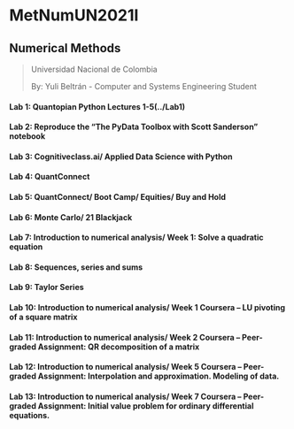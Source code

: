 # MetNumUN2021I
## Numerical Methods
> Universidad Nacional de Colombia
>
> By: Yuli Beltrán - Computer and Systems Engineering Student

#### Lab 1:  Quantopian Python Lectures 1-5(../Lab1)
#### Lab 2:  Reproduce the “The PyData Toolbox with Scott Sanderson” notebook
#### Lab 3:  Cognitiveclass.ai/ Applied Data Science with Python
#### Lab 4:  QuantConnect
#### Lab 5:  QuantConnect/ Boot Camp/ Equities/ Buy and Hold
#### Lab 6:  Monte Carlo/ 21 Blackjack
#### Lab 7:  Introduction to numerical analysis/ Week 1: Solve a quadratic equation
#### Lab 8:  Sequences, series and sums
#### Lab 9:  Taylor Series
#### Lab 10: Introduction to numerical analysis/ Week 1 Coursera – LU pivoting of a square matrix
#### Lab 11: Introduction to numerical analysis/ Week 2 Coursera – Peer-graded Assignment: QR decomposition of a matrix
#### Lab 12: Introduction to numerical analysis/ Week 5 Coursera – Peer-graded Assignment: Interpolation and approximation. Modeling of data.
#### Lab 13: Introduction to numerical analysis/ Week 7 Coursera – Peer-graded Assignment: Initial value problem for ordinary differential equations.
